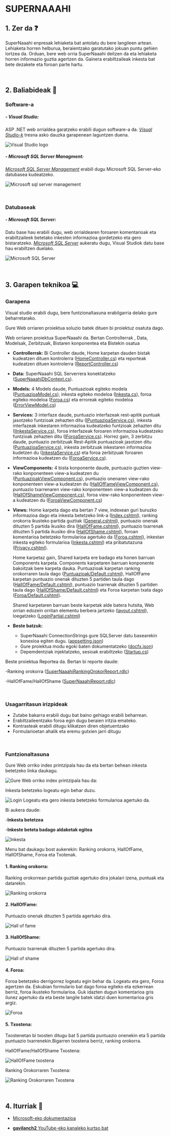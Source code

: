 # SUPERNAAAHI

## 1. Zer da ❓
SuperNaaahi enpresak lehiaketa bat antolatu du bere langileen artean. Lehiaketa horren helburua, beraientzako garatutako jokuan puntu gehien lortzea da. Orduan, bere web orria SuperNaaahi deitzen da eta lehiaketa horren informazio guztia agertzen da. Gainera erabiltzaileak inkesta bat bete dezakete eta foroan parte hartu. 

<br/>

## 2. Baliabideak 📝
### Software-a 

##### - Visual Studio: 
ASP .NET web orrialdea garatzeko erabili dugun software-a da. *[Visual Studio-k](https://visualstudio.microsoft.com/es/downloads/)* tresna asko dauzka garapenean laguntzen duena.

![Visual Studio logo](https://user-images.githubusercontent.com/75113982/152648541-f63fcdc5-9aa9-4d0f-abeb-2cbe3303face.png)

##### - Microsoft SQL Server Managment:
*[Microsoft SQL Server Management](https://docs.microsoft.com/es-es/sql/ssms/download-sql-server-management-studio-ssms?view=sql-server-ver15)* erabili dugu Microsoft SQL Server-eko datubasea kudeatzeko. 

![Microsoft sql server management](https://user-images.githubusercontent.com/75113982/152648724-a36b0084-6280-4299-b986-054e1e9c273b.png)

<br/>

### Datubaseak

##### - Microsoft SQL Server:
Datu base hau erabili dugu, web orrialdearen foroaren komentarioak eta erabiltzaileek betetako inkesten informazioa gordetzeko eta gero bistaratzeko. *[Microsoft SQL Server](https://www.microsoft.com/es-es/sql-server/sql-server-downloads)* aukeratu dugu, Visual Studiok datu base hau erabiltzen duelako.

![Microsoft SQL Server](https://user-images.githubusercontent.com/75113982/152648909-a1f6023e-4a30-4d59-87ea-cff2bdac047a.png)

<br/>

## 3. Garapen teknikoa 💻
### Garapena

Visual studio erabili dugu, bere funtzionaltasuna erabilgarria delako gure beharretarako.

Gure Web orriaren  proiektua soluzio batek dituen bi proiektuz osatuta dago.

Web orriaren proiektua SuperNaaahi da. Bertan Controllerrak , Data, Modelsak, Zerbitzuak, Bistaren konponentea eta Bistekin osatua

  - **Controllerrak:** Bi Controller daude, Home karpetan dauden bistak kudeatzen dituen kontrolerra ([HomeController.cs](https://github.com/MaitaneG/SuperNahii/blob/main/Visual(Interfaze)/SuperNaaahi/SuperNaaahi/Controllers/HomeController.cs)) eta reporteak kudeatzen dituen kontrolerra ([ReportController.cs](https://github.com/MaitaneG/SuperNahii/blob/main/Visual(Interfaze)/SuperNaaahi/SuperNaaahi/Controllers/ReportController.cs))
  
  - **Data:** SuperNaaahi SQL Serverrera konektatzeko ([SuperNaaahiDbContext.cs](https://github.com/MaitaneG/SuperNahii/blob/main/Visual(Interfaze)/SuperNaaahi/SuperNaaahi/Data/SuperNaaahiDbContext.cs)).
 
  
  - **Models:** 4 Models daude, Puntuazioak egiteko modela ([PuntuazioaModel.cs](https://github.com/MaitaneG/SuperNahii/blob/main/Visual(Interfaze)/SuperNaaahi/SuperNaaahi/Models/PuntuazioaModel.cs)), inkesta egiteko modeloa ([Inkesta.cs](https://github.com/MaitaneG/SuperNahii/blob/main/Visual(Interfaze)/SuperNaaahi/SuperNaaahi/Models/Inkesta.cs)), foroa egiteko modeloa ([Foroa.cs](https://github.com/MaitaneG/SuperNahii/blob/main/Visual(Interfaze)/SuperNaaahi/SuperNaaahi/Models/Foroa.cs)) eta erroreak egiteko modeloa ([ErrorViewModel.cs](https://github.com/MaitaneG/SuperNahii/blob/main/Visual(Interfaze)/SuperNaaahi/SuperNaaahi/Models/ErrorViewModel.cs))
  
  - **Services:** 3 interfaze daude, puntuazio interfazeak rest-apitik puntuak jasotzeko funtzioak zehazten ditu ([IPuntuazioaService.cs](https://github.com/MaitaneG/SuperNahii/blob/main/Visual(Interfaze)/SuperNaaahi/SuperNaaahi/Services/IPuntuazioaService.cs)), inkesta interfazeak inkestaren informazioa kudeatzeko funtzioak zehazten ditu ([IInkestaService.cs](https://github.com/MaitaneG/SuperNahii/blob/main/Visual(Interfaze)/SuperNaaahi/SuperNaaahi/Services/IInkestaService.cs)), foroa interfazeak foroaren informazioa kudeatzeko funtzioak zehazten ditu ([IForoaService.cs](https://github.com/MaitaneG/SuperNahii/blob/main/Visual(Interfaze)/SuperNaaahi/SuperNaaahi/Services/IForoaService.cs)). Horrez gain,  3 zerbitzu daude, puntuazio zerbitzuak Rest-Apitik puntuazioak jasotzen ditu ([PuntuazioaService.cs](https://github.com/MaitaneG/SuperNahii/blob/main/Visual(Interfaze)/SuperNaaahi/SuperNaaahi/Services/PuntuazioaService.cs)), inkesta zerbitzuak inkestaren informazioa kudetzen du ([InkestaService.cs](https://github.com/MaitaneG/SuperNahii/blob/main/Visual(Interfaze)/SuperNaaahi/SuperNaaahi/Services/InkestaService.cs)) eta foroa zerbitzuak  foroaren informazioa kudeatzen du ([ForoaService.cs](https://github.com/MaitaneG/SuperNahii/blob/main/Visual(Interfaze)/SuperNaaahi/SuperNaaahi/Services/ForoaService.cs)).
  
  - **ViewComponents:** 4 bista konponente daude, puntuazio guztien view-rako konponenteen view-a kudeatzen du ([PuntuazioakViewComponent.cs](https://github.com/MaitaneG/SuperNahii/blob/main/Visual(Interfaze)/SuperNaaahi/SuperNaaahi/ViewComponents/PuntuazioakViewComponent.cs)), puntuazio onenaren  view-rako konponenteen view-a kudeatzen du ([HallOfFameViewComponent.cs](https://github.com/MaitaneG/SuperNahii/blob/main/Visual(Interfaze)/SuperNaaahi/SuperNaaahi/ViewComponents/HallOfFameViewComponent.cs)), puntuazio txarrenaren view-rako  konponenteen view-a kudeatzen du ([HallOfShameViewComponent.cs](https://github.com/MaitaneG/SuperNahii/blob/main/Visual(Interfaze)/SuperNaaahi/SuperNaaahi/ViewComponents/HallOfShameViewComponent.cs)), foroa view-rako konponenteen view-a kudeatzen du ([ForoaViewComponent.cs](https://github.com/MaitaneG/SuperNahii/blob/main/Visual(Interfaze)/SuperNaaahi/SuperNaaahi/ViewComponents/ForoaViewComponent.cs))

  - **Views:** Home karpeta dago eta bertan 7 view, indexean guri buruzko informazioa dago eta inkesta betetzeko link-a ([Index.cshtml](https://github.com/MaitaneG/SuperNahii/blob/main/Visual(Interfaze)/SuperNaaahi/SuperNaaahi/Views/Home/Index.cshtml)), ranking orokorra ikusteko partida guztiak ([General.cshtml](https://github.com/MaitaneG/SuperNahii/blob/main/Visual(Interfaze)/SuperNaaahi/SuperNaaahi/Views/Home/General.cshtml)), puntuazio onenak dituzten 5 partida ikusiko dira ([HallOfFame.cshtml](https://github.com/MaitaneG/SuperNahii/blob/main/Visual(Interfaze)/SuperNaaahi/SuperNaaahi/Views/Home/HallOfFame.cshtml)), puntuazio txarrenak dituzten 5 partida ikusiko dira ([HallOfShame.cshtml](https://github.com/MaitaneG/SuperNahii/blob/main/Visual(Interfaze)/SuperNaaahi/SuperNaaahi/Views/Home/HallOfShame.cshtml)), foroan komentarioa betetzeko formularioa agertuko da ([Foroa.cshtml](https://github.com/MaitaneG/SuperNahii/blob/main/Visual(Interfaze)/SuperNaaahi/SuperNaaahi/Views/Home/Foroa.cshtml)), inkestan inkesta egiteko formularioa ([Inkesta.cshtml](https://github.com/MaitaneG/SuperNahii/blob/main/Visual(Interfaze)/SuperNaaahi/SuperNaaahi/Views/Home/Inkesta.cshtml)) eta pribatutazuna ([Privacy.cshtml](https://github.com/MaitaneG/SuperNahii/blob/main/Visual(Interfaze)/SuperNaaahi/SuperNaaahi/Views/Home/Privacy.cshtml)).
  
    Home karpetaz gain, Shared karpeta ere badago eta honen barruan Components karpeta. Components karpetaren barruan konponente bakoitzak bere karpeta dauka. Puntuazioak karpetan ranking orokorraren taula dago ([Puntuazioak/Default.cshtml](https://github.com/MaitaneG/SuperNahii/blob/main/Visual(Interfaze)/SuperNaaahi/SuperNaaahi/Views/Shared/Components/Puntuazioak/Default.cshtml)), HallOfFame karpetan puntuazio onenak dituzten 5 partiden taula dago ([HallOfFame/Default.cshtml](https://github.com/MaitaneG/SuperNahii/blob/main/Visual(Interfaze)/SuperNaaahi/SuperNaaahi/Views/Shared/Components/HallOfFame/Default.cshtml)), puntuazio txarrenak dituzten 5 partiden taula dago ([HallOfShame/Default.cshtml](https://github.com/MaitaneG/SuperNahii/tree/main/Visual(Interfaze)/SuperNaaahi/SuperNaaahi/Views/Shared/Components/HallOfShame)) eta Foroa karpetan txata dago ([Foroa/Default.cshtml](https://github.com/MaitaneG/SuperNahii/blob/main/Visual(Interfaze)/SuperNaaahi/SuperNaaahi/Views/Shared/Components/Foroa/Default.cshtml)).
  
    Shared karpetaren barruan beste karpetak alde batera hutsita, Web orrian edozein orritan elementu berbera jartzeko ([layout.cshtml](https://github.com/MaitaneG/SuperNahii/blob/main/Visual(Interfaze)/SuperNaaahi/SuperNaaahi/Views/Shared/_Layout.cshtml)), loegatzeko ([LoginPartial.cshtml](https://github.com/MaitaneG/SuperNahii/blob/main/Visual(Interfaze)/SuperNaaahi/SuperNaaahi/Views/Shared/_LoginPartial.cshtml))

  - **Beste batzuk:**
      -   SuperNaaahi ConnectionStrings gure SQLServer datu basearekin konexioa egiten dugu. ([appsetting.json](https://github.com/MaitaneG/SuperNahii/blob/main/Visual(Interfaze)/SuperNaaahi/SuperNaaahi/appsettings.json))
      -   Gure proiektua modu egoki baten dokumentatzeko ([docfx.json](https://github.com/MaitaneG/SuperNahii/blob/main/Visual(Interfaze)/SuperNaaahi/SuperNaaahi/docfx.json))
      -   Depemdentziak injektatzeko, sesioak erabiltzeko ([Startup.cs](https://github.com/MaitaneG/SuperNahii/blob/main/Visual(Interfaze)/SuperNaaahi/SuperNaaahi/Startup.cs))

Beste proiektua Reportea da. Bertan bi reporte daude:

  -Ranking orokorra ([SuperNaaahiRankingOrokorReport.rdlc](https://github.com/MaitaneG/SuperNahii/blob/main/Visual(Interfaze)/SuperNaaahi/Reportea/SuperNaaahiRankingOrokorReport.rdlc))
  
  -HallOfFame/HallOfShame ([SuperNaaahiReport.rdlc](https://github.com/MaitaneG/SuperNahii/blob/main/Visual(Interfaze)/SuperNaaahi/Reportea/SuperNaaahiReport.rdlc))

<br/>

### Usagarritasun irizpideak

- Zutabe bakarra erabili dugu bat baino gehiago erabili beharrean.
- Erabiltzaileentzako foroa egin dugu beraien iritzia emateko.
- Kontrasteak erabili ditugu klikatzen diren objetuentzako
- Formularioetan ahalik eta eremu gutxien jarri ditugu

<br/>

### Funtzionaltasuna


Gure Web orriko index printzipala hau da eta bertan behean inkesta betetzeko linka daukagu.

![Gure Web orriko index printzipala hau da:](https://github.com/MaitaneG/SuperNahii/blob/main/Visual(Interfaze)/Kapturak/Captura%20de%20pantalla%202022-02-07%20085355.png)

Inkesta betetzeko logeatu egin behar duzu.

![Login](https://github.com/MaitaneG/SuperNahii/blob/main/Visual(Interfaze)/Kapturak/Captura%20de%20pantalla%202022-02-07%20092214.png)
Logeatu eta gero inkesta betetzeko formularioa agertuko da.

Bi aukera daude:

-**Inkesta betetzea**

-**Inkeste beteta badago aldaketak egitea**

![Inkesta](https://github.com/MaitaneG/SuperNahii/blob/main/Visual(Interfaze)/Kapturak/Captura%20de%20pantalla%202022-02-07%20094508.png)

Menu bat daukagu bost aukerekin: Ranking orokorra, HallOfFame, HallOfShame, Foroa eta Txotenak.

#### 1. Ranking orokorra:

Ranking orokorrean partida guztiak agertuko dira jokalari izena, puntuak eta datarekin.

![Ranking orokorra](https://github.com/MaitaneG/SuperNahii/blob/main/Visual(Interfaze)/Kapturak/Captura%20de%20pantalla%202022-02-07%20091006.png)

#### 2. HallOfFame:

Puntuazio onenak dituzten 5 partida agertuko dira.

![Hall of fame](https://github.com/MaitaneG/SuperNahii/blob/main/Visual(Interfaze)/Kapturak/Captura%20de%20pantalla%202022-02-07%20091449.png)

#### 3. HallOfShame:

Puntuazio txarrenak dituzten 5 partida agertuko dira.

![Hall of shame](https://github.com/MaitaneG/SuperNahii/blob/main/Visual(Interfaze)/Kapturak/Captura%20de%20pantalla%202022-02-07%20091902.png)

#### 4. Foroa:

Foroa betetzeko derrigorrez logeatu egin behar da. Logeatu eta gero, Foroa agertzen da. Eskubian formulario bat dago foroa egiteko eta ezkerrean berriz, foroa ikusteko formularioa. Guk idazten dugun komentarioa gris ilunez agertuko da eta beste langile batek idatzi duen komentarioa gris argiz.

![Foroa](https://github.com/MaitaneG/SuperNahii/blob/main/Visual(Interfaze)/Kapturak/Captura%20de%20pantalla%202022-02-07%20092431.png)

#### 5. Txostena:

Txostenetan bi txosten ditugu bat 5 partida puntuazio onenekin eta 5 partida puntuazio txarrenekin.Bigarren txostena berriz, ranking orokorra.

HallOfFame/HallOfShame Txostena:

![HallOfFame txostena](https://github.com/MaitaneG/SuperNahii/blob/main/Visual(Interfaze)/Kapturak/Captura%20de%20pantalla%202022-02-07%20093407.png)

Ranking Orokorraren Txostena:

![Ranking Orokorraren Txostena](https://github.com/MaitaneG/SuperNahii/blob/main/Visual(Interfaze)/Kapturak/Captura%20de%20pantalla%202022-02-07%20093919.png)


<br/>

## 4. Iturriak 📌
  - [Microsoft-eko dokumentazioa](https://docs.microsoft.com/es-es/aspnet/mvc/overview/getting-started/introduction/getting-started)
  
  - [**gavilanch2** YouTube-eko kanaleko kurtso bat](https://www.youtube.com/watch?v=YzC-FYg66xA&list=PL0kIvpOlieSNWR3YPSjh9P2p43SFnNBlB)
